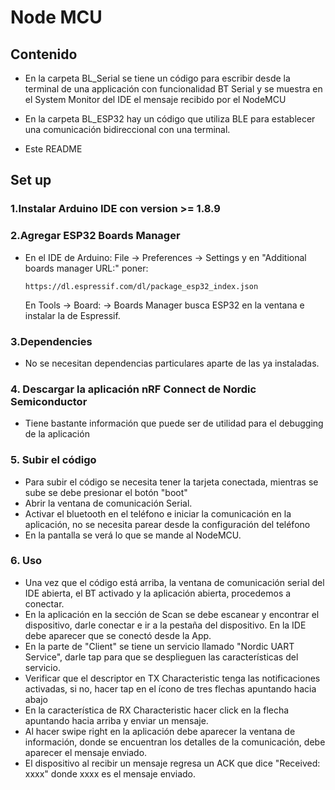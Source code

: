 # Node MCU

## Contenido
- En la carpeta BL_Serial se tiene un código para escribir desde la terminal de una applicación con funcionalidad BT Serial y se muestra en el System Monitor del IDE el mensaje recibido por el NodeMCU

- En la carpeta BL_ESP32 hay un código que utiliza BLE para establecer una comunicación bidireccional con una terminal.

- Este README

## Set up

### 1.Instalar Arduino IDE con version >= 1.8.9

### 2.Agregar ESP32  Boards Manager

- En el IDE de Arduino: File -> Preferences -> Settings y en "Additional boards manager URL:" poner:

    ```
    https://dl.espressif.com/dl/package_esp32_index.json
    ```

    En Tools -> Board: -> Boards Manager busca ESP32 en la ventana e instalar la de Espressif.

### 3.Dependencies
- No se necesitan dependencias particulares aparte de las ya instaladas.

### 4. Descargar la aplicación nRF Connect de Nordic Semiconductor

- Tiene bastante información que puede ser de utilidad para el debugging de la aplicación

### 5. Subir el código

- Para subir el código se necesita tener la tarjeta conectada, mientras se sube se debe presionar el botón "boot"
- Abrir la ventana de comunicación Serial.
- Activar el bluetooth en el teléfono e iniciar la comunicación en la aplicación, no se necesita parear desde la configuración del teléfono
- En la pantalla se verá lo que se mande al NodeMCU.

### 6. Uso

- Una vez que el código está arriba, la ventana de comunicación serial del IDE abierta, el BT activado y la aplicación abierta, procedemos a conectar.
- En la aplicación en la sección de Scan se debe escanear y encontrar el dispositivo, darle conectar e ir a la pestaña del dispositivo. En la IDE debe aparecer que se conectó desde la App.
- En la parte de "Client" se tiene un servicio llamado "Nordic UART Service", darle tap para que se desplieguen las características del servicio.
- Verificar que el descriptor en TX Characteristic tenga las notificaciones activadas, si no, hacer tap en el ícono de tres flechas apuntando hacia abajo
- En la característica de RX Characteristic hacer click en la flecha apuntando hacia arriba y enviar un mensaje.
- Al hacer swipe right en la aplicación debe aparecer la ventana de información, donde se encuentran los detalles de la comunicación, debe aparecer el mensaje enviado.
- El dispositivo al recibir un mensaje regresa un ACK que dice "Received: xxxx" donde xxxx es el mensaje enviado.
